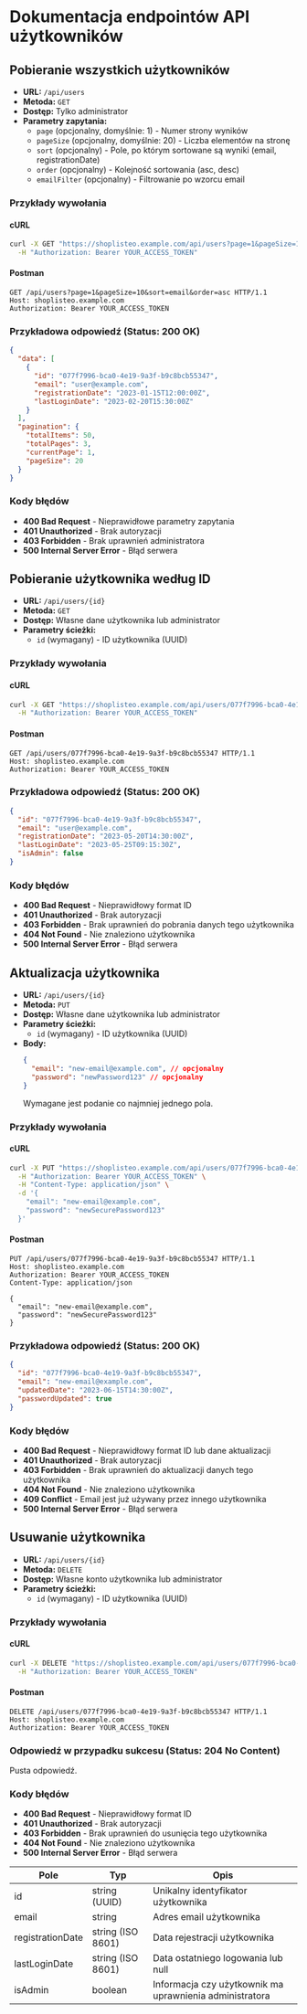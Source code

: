 # Dokumentacja endpointów API użytkowników

## Pobieranie wszystkich użytkowników

- **URL:** `/api/users`
- **Metoda:** `GET`
- **Dostęp:** Tylko administrator
- **Parametry zapytania:**
  - `page` (opcjonalny, domyślnie: 1) - Numer strony wyników
  - `pageSize` (opcjonalny, domyślnie: 20) - Liczba elementów na stronę
  - `sort` (opcjonalny) - Pole, po którym sortowane są wyniki (email, registrationDate)
  - `order` (opcjonalny) - Kolejność sortowania (asc, desc)
  - `emailFilter` (opcjonalny) - Filtrowanie po wzorcu email

### Przykłady wywołania

#### cURL
```bash
curl -X GET "https://shoplisteo.example.com/api/users?page=1&pageSize=10&sort=email&order=asc" \
  -H "Authorization: Bearer YOUR_ACCESS_TOKEN"
```

#### Postman
```
GET /api/users?page=1&pageSize=10&sort=email&order=asc HTTP/1.1
Host: shoplisteo.example.com
Authorization: Bearer YOUR_ACCESS_TOKEN
```

### Przykładowa odpowiedź (Status: 200 OK)

```json
{
  "data": [
    {
      "id": "077f7996-bca0-4e19-9a3f-b9c8bcb55347",
      "email": "user@example.com",
      "registrationDate": "2023-01-15T12:00:00Z",
      "lastLoginDate": "2023-02-20T15:30:00Z"
    }
  ],
  "pagination": {
    "totalItems": 50,
    "totalPages": 3,
    "currentPage": 1,
    "pageSize": 20
  }
}
```

### Kody błędów

- **400 Bad Request** - Nieprawidłowe parametry zapytania
- **401 Unauthorized** - Brak autoryzacji
- **403 Forbidden** - Brak uprawnień administratora
- **500 Internal Server Error** - Błąd serwera

## Pobieranie użytkownika według ID

- **URL:** `/api/users/{id}`
- **Metoda:** `GET`
- **Dostęp:** Własne dane użytkownika lub administrator
- **Parametry ścieżki:**
  - `id` (wymagany) - ID użytkownika (UUID)

### Przykłady wywołania

#### cURL
```bash
curl -X GET "https://shoplisteo.example.com/api/users/077f7996-bca0-4e19-9a3f-b9c8bcb55347" \
  -H "Authorization: Bearer YOUR_ACCESS_TOKEN"
```

#### Postman
```
GET /api/users/077f7996-bca0-4e19-9a3f-b9c8bcb55347 HTTP/1.1
Host: shoplisteo.example.com
Authorization: Bearer YOUR_ACCESS_TOKEN
```

### Przykładowa odpowiedź (Status: 200 OK)

```json
{
  "id": "077f7996-bca0-4e19-9a3f-b9c8bcb55347",
  "email": "user@example.com",
  "registrationDate": "2023-05-20T14:30:00Z",
  "lastLoginDate": "2023-05-25T09:15:30Z",
  "isAdmin": false
}
```

### Kody błędów

- **400 Bad Request** - Nieprawidłowy format ID
- **401 Unauthorized** - Brak autoryzacji
- **403 Forbidden** - Brak uprawnień do pobrania danych tego użytkownika
- **404 Not Found** - Nie znaleziono użytkownika
- **500 Internal Server Error** - Błąd serwera

## Aktualizacja użytkownika

- **URL:** `/api/users/{id}`
- **Metoda:** `PUT`
- **Dostęp:** Własne dane użytkownika lub administrator
- **Parametry ścieżki:**
  - `id` (wymagany) - ID użytkownika (UUID)
- **Body:**
  ```json
  {
    "email": "new-email@example.com", // opcjonalny
    "password": "newPassword123" // opcjonalny
  }
  ```
  Wymagane jest podanie co najmniej jednego pola.

### Przykłady wywołania

#### cURL
```bash
curl -X PUT "https://shoplisteo.example.com/api/users/077f7996-bca0-4e19-9a3f-b9c8bcb55347" \
  -H "Authorization: Bearer YOUR_ACCESS_TOKEN" \
  -H "Content-Type: application/json" \
  -d '{
    "email": "new-email@example.com",
    "password": "newSecurePassword123"
  }'
```

#### Postman
```
PUT /api/users/077f7996-bca0-4e19-9a3f-b9c8bcb55347 HTTP/1.1
Host: shoplisteo.example.com
Authorization: Bearer YOUR_ACCESS_TOKEN
Content-Type: application/json

{
  "email": "new-email@example.com",
  "password": "newSecurePassword123"
}
```

### Przykładowa odpowiedź (Status: 200 OK)

```json
{
  "id": "077f7996-bca0-4e19-9a3f-b9c8bcb55347",
  "email": "new-email@example.com",
  "updatedDate": "2023-06-15T14:30:00Z",
  "passwordUpdated": true
}
```

### Kody błędów

- **400 Bad Request** - Nieprawidłowy format ID lub dane aktualizacji
- **401 Unauthorized** - Brak autoryzacji
- **403 Forbidden** - Brak uprawnień do aktualizacji danych tego użytkownika
- **404 Not Found** - Nie znaleziono użytkownika
- **409 Conflict** - Email jest już używany przez innego użytkownika
- **500 Internal Server Error** - Błąd serwera

## Usuwanie użytkownika

- **URL:** `/api/users/{id}`
- **Metoda:** `DELETE`
- **Dostęp:** Własne konto użytkownika lub administrator
- **Parametry ścieżki:**
  - `id` (wymagany) - ID użytkownika (UUID)

### Przykłady wywołania

#### cURL
```bash
curl -X DELETE "https://shoplisteo.example.com/api/users/077f7996-bca0-4e19-9a3f-b9c8bcb55347" \
  -H "Authorization: Bearer YOUR_ACCESS_TOKEN"
```

#### Postman
```
DELETE /api/users/077f7996-bca0-4e19-9a3f-b9c8bcb55347 HTTP/1.1
Host: shoplisteo.example.com
Authorization: Bearer YOUR_ACCESS_TOKEN
```

### Odpowiedź w przypadku sukcesu (Status: 204 No Content)

Pusta odpowiedź.

### Kody błędów

- **400 Bad Request** - Nieprawidłowy format ID
- **401 Unauthorized** - Brak autoryzacji
- **403 Forbidden** - Brak uprawnień do usunięcia tego użytkownika
- **404 Not Found** - Nie znaleziono użytkownika
- **500 Internal Server Error** - Błąd serwera

| Pole | Typ | Opis |
| ---- | --- | ---- |
| id | string (UUID) | Unikalny identyfikator użytkownika |
| email | string | Adres email użytkownika |
| registrationDate | string (ISO 8601) | Data rejestracji użytkownika |
| lastLoginDate | string (ISO 8601) | Data ostatniego logowania lub null |
| isAdmin | boolean | Informacja czy użytkownik ma uprawnienia administratora | 